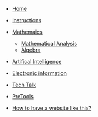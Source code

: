<!-- docs/_sidebar.md -->

* [Home](README)
* [Instructions](guide.md)

* [Mathemaics](01/Algebra/)
    * [Mathematical Analysis](01/Analysis/)
    * [Algebra](01/Algebra/)

* [Artifical Intelligence]()

* [Electronic information]()

* [Tech Talk](04/README.md)
* [PreTools](04/README.md)

* [How to have a website like this?](05/README.md)

